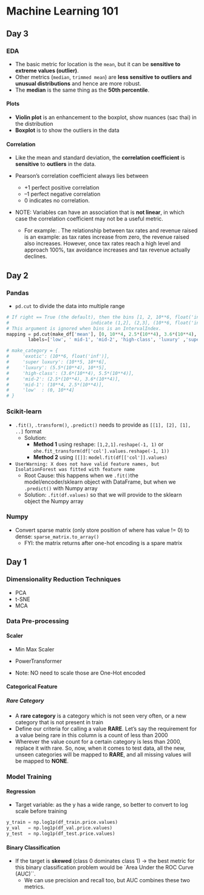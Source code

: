 # Machine Learning 101

## Day 3

### EDA

- The basic metric for location is the `mean`, but it can be **sensitive to extreme values (outlier)**.
- Other metrics (`median`, `trimmed mean`) are **less sensitive to outliers and unusual distributions** and hence are more robust.
- The **median** is the same thing as the **50th percentile**.

#### Plots

- **Violin plot** is an enhancement to the boxplot, show nuances (sac thai) in the distribution
- **Boxplot** is to show the outliers in the data

#### Correlation

- Like the mean and standard deviation, the **correlation coefficient** is **sensitive** to **outliers** in the data.
- Pearson’s correlation coefficient always lies between

  - $+1$ perfect positive correlation
  - $–1$ perfect negative correlation
  - $0$ indicates no correlation.

- NOTE: Variables can have an association that is **not linear**, in which case the correlation coefficient may not be a useful metric.
  - For example: . The relationship between tax rates and revenue raised is an example: as tax rates increase from zero, the revenue raised also increases. However, once tax rates reach a high level and approach 100%, tax avoidance increases and tax revenue actually declines.

## Day 2

### Pandas

- `pd.cut` to divide the data into multiple range

```Python
# If right == True (the default), then the bins [1, 2, 10**6, float('inf')]
#                              indicate (1,2], (2,3], (10**6, float('inf')].
# This argument is ignored when bins is an IntervalIndex.
mapping = pd.cut(make_df['mean'], [0, 10**4, 2.5*(10**4), 3.6*(10**4), 5.5*(10**4), 10**5, 10**6, float('inf')],
        labels=['low', ' mid-1', 'mid-2', 'high-class', 'luxury' ,'super luxury', 'exotic'], right=True)

# make_category = {
#     'exotic': (10**6, float('inf')],
#     'super luxury': (10**5, 10**6],
#     'luxury': (5.5*(10**4), 10**5],
#     'high-class': (3.6*(10**4), 5.5*(10**4)],
#     'mid-2': (2.5*(10**4), 3.6*(10**4)],
#     'mid-1': (10**4, 2.5*(10**4)],
#     'low'  : (0, 10**4]
# }
```

### Scikit-learn

- `.fit()`, `.transform()`, `.predict()` needs to provide as `[[1], [2], [1], ..]` format
  - Solution:
    - **Method 1** using reshape: `[1,2,1].reshape(-1, 1)` or `ohe.fit_transform(df['col'].values.reshape(-1, 1))`
    - **Method 2** using `[[]]`: `model.fit(df[['col']].values)`
- `UserWarning: X does not have valid feature names, but IsolationForest was fitted with feature name`
  - Root Cause: this happens when we `.fit()`the model/encoder/sklearn object with DataFrame, but when we `.predict()` with Numpy array
  - Solution: `.fit(df.values)` so that we will provide to the sklearn object the Numpy array

### Numpy

- Convert sparse matrix (only store position of where has value != 0) to dense: `sparse_matrix.to_array()`
  - FYI: the matrix returns after one-hot encoding is a spare matrix

## Day 1

### Dimensionality Reduction Techniques

- PCA
- t-SNE
- MCA

### Data Pre-processing

#### Scaler

- Min Max Scaler
- PowerTransformer

- Note: NO need to scale those are One-Hot encoded

#### Categorical Feature

##### Rare Category

- A **rare category** is a category which is not seen very often, or a new category that is not present in train
- Define our criteria for calling a value **RARE**. Let’s say the requirement for a value being rare in this column is a count of less than 2000
- Wherever the value count for a certain category is less than 2000, replace it with rare. So, now, when it comes to test data, all the new, unseen categories will be mapped to **RARE**, and all missing values will be mapped to **NONE**.

### Model Training

#### Regression

- Target variable: as the y has a wide range, so better to convert to log scale before training

```Python
y_train = np.log1p(df_train.price.values)
y_val   = np.log1p(df_val.price.values)
y_test  = np.log1p(df_test.price.values)
```

#### Binary Classification

- If the target is **skewed** (class 0 dominates class 1) &#8594; the best metric for this binary classification problem would be `Area Under the ROC Curve (AUC)``.
  - We can use precision and recall too, but AUC combines these two metrics.
